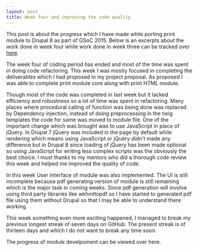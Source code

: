 ```yaml
---
layout: post
title: Week four and improving the code quality
---
```


This post is about the progress which I have made while porting print module to Drupal 8 as part of GSoC 2015. Below is an excerpts about the work done in week four while work done in week three can be tracked over <a href="http://zealfire.github.io/Week-three-and-implementing-twig-template/">here</a>.

The week four of coding period has ended and most of the time was spent in doing code refactoring. This week I was mostly focused in completing the deliverables which I had proposed in my project proposal. As proposed I was able to complete print module core along with print HTML module.

Though most of the code was completed in last week but it lacked efficiency and robustness so a lot of time was spent in refactoring. Many places where procedural calling of function was being done was replaced by Dependency injection, instead of doing preprocessing in the twig templates the code for same was moved to module file. One of the important change which was brought was to use JavaScript in place of jQuery. In Drupal 7 jQuery was included in the page by default  while rendering which means using JavaScript or jQuery didn't made any difference but in Drupal 8 since loading of jQuery has been made optional so using JavaScript for writing less complex scripts was the obviously the best choice. I must thanks to my mentors who did a thorough code review this week and helped me improved the quality of code.

In this week User Interface of module was also implemented. The UI is still incomplete because pdf generating version of module is still remaining which is the major task in coming weeks. Since pdf generation will involve using third party libraries like wkhmltopdf so I have started to generated pdf file using them without Drupal so that I may be able to understand there working.

This week something even more exciting happened, I managed to break my previous longest streak of seven days on GitHub. The present streak is of thirteen days and which I do not want to break any time soon.

The progress of module develpoment can be viewed over <a href="https://github.com/zealfire/printable" style="text-decoration:none;" target="_blank">here</a>. 